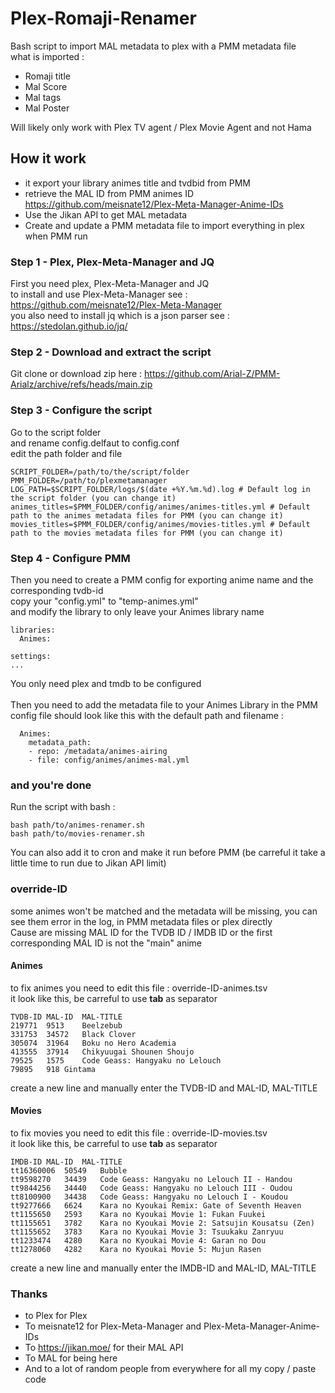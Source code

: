 # Plex-Romaji-Renamer

Bash script to import MAL metadata to plex with a PMM metadata file<br/>
what is imported :
  - Romaji title
  - Mal Score
  - Mal tags
  - Mal Poster
  
  Will likely only work with Plex TV agent / Plex Movie Agent and not Hama
  
 ## How it work
  - it export your library animes title and tvdbid from PMM
  - retrieve the MAL ID from PMM animes ID https://github.com/meisnate12/Plex-Meta-Manager-Anime-IDs
  - Use the Jikan API to get MAL metadata
  - Create and update a PMM metadata file to import everything in plex when PMM run


### Step 1 - Plex, Plex-Meta-Manager and JQ
First you need plex, Plex-Meta-Manager and JQ<br/>
to install and use Plex-Meta-Manager see : https://github.com/meisnate12/Plex-Meta-Manager<br/>
you also need to install jq which is a json parser see : https://stedolan.github.io/jq/

### Step 2 - Download and extract the script
Git clone or download zip here : https://github.com/Arial-Z/PMM-Arialz/archive/refs/heads/main.zip

### Step 3 - Configure the script
Go to the script folder<br/>
and rename config.delfaut to config.conf<br/>
edit the path folder and file<br/>
```
SCRIPT_FOLDER=/path/to/the/script/folder  
PMM_FOLDER=/path/to/plexmetamanager
LOG_PATH=$SCRIPT_FOLDER/logs/$(date +%Y.%m.%d).log # Default log in the script folder (you can change it)
animes_titles=$PMM_FOLDER/config/animes/animes-titles.yml # Default path to the animes metadata files for PMM (you can change it)
movies_titles=$PMM_FOLDER/config/animes/movies-titles.yml # Default path to the movies metadata files for PMM (you can change it)
```

### Step 4 - Configure PMM
Then you need to create a PMM config for exporting anime name and the corresponding tvdb-id<br/>
copy your "config.yml" to "temp-animes.yml"<br/>
and modify the library to only leave your Animes library name<br/>
```
libraries:
  Animes:

settings:
...
```
You only need plex and tmdb to be configured<br/>
<br/>
Then you need to add the metadata file to your Animes Library in the PMM config file should look like this with the default path and filename :
```
  Animes:
    metadata_path:
    - repo: /metadata/animes-airing
    - file: config/animes/animes-mal.yml
```
### and you're done
Run the script with bash :<br/>
```
bash path/to/animes-renamer.sh
bash path/to/movies-renamer.sh
```
You can also add it to cron and make it run before PMM (be carreful it take a little time to run due to Jikan API limit)

### override-ID
some animes won't be matched and the metadata will be missing, you can see them error in the log, in PMM metadata files or plex directly<br/>
Cause are missing MAL ID for the TVDB ID / IMDB ID or the first corresponding MAL ID is not the "main" anime<br/>
#### Animes
to fix animes you need to edit this file : override-ID-animes.tsv<br/>
it look like this, be carreful to use **tab** as separator
```
TVDB-ID	MAL-ID	MAL-TITLE
219771	9513	Beelzebub
331753	34572	Black Clover
305074	31964	Boku no Hero Academia
413555	37914	Chikyuugai Shounen Shoujo
79525	1575	Code Geass: Hangyaku no Lelouch
79895	918	Gintama
```
create a new line and manually enter the TVDB-ID and MAL-ID, MAL-TITLE<br/>
#### Movies
to fix movies you need to edit this file : override-ID-movies.tsv<br/>
it look like this, be carreful to use **tab** as separator
```
IMDB-ID	MAL-ID	MAL-TITLE
tt16360006	50549	Bubble
tt9598270	34439	Code Geass: Hangyaku no Lelouch II - Handou
tt9844256	34440	Code Geass: Hangyaku no Lelouch III - Oudou
tt8100900	34438	Code Geass: Hangyaku no Lelouch I - Koudou
tt9277666	6624	Kara no Kyoukai Remix: Gate of Seventh Heaven
tt1155650	2593	Kara no Kyoukai Movie 1: Fukan Fuukei
tt1155651	3782	Kara no Kyoukai Movie 2: Satsujin Kousatsu (Zen)
tt1155652	3783	Kara no Kyoukai Movie 3: Tsuukaku Zanryuu
tt1233474	4280	Kara no Kyoukai Movie 4: Garan no Dou
tt1278060	4282	Kara no Kyoukai Movie 5: Mujun Rasen
```
create a new line and manually enter the IMDB-ID and MAL-ID, MAL-TITLE

### Thanks
  - to Plex for Plex
  - To meisnate12 for Plex-Meta-Manager and Plex-Meta-Manager-Anime-IDs
  - To https://jikan.moe/ for their MAL API
  - To MAL for being here
  - And to a lot of random people from everywhere for all my copy / paste code
